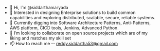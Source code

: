 - 👋 Hi, I’m @siddarthamaryada
- 👀 Interested in designing Enterprise solutions to build common capabilities and exploring distributed, scalable, secure, reliable systems. 
- 🌱 Currently digging into Software Architecture Patterns, Anti-Patterns, AWS platform, CICD tools, Jenkins, Advanced Python.
- 💞️ I’m looking to collaborate on open source projects which are of my liking and matches my skill set
- 📫 How to reach me -- reddy.siddartha53@gmail.com

<!---
siddarthamaryada/siddarthamaryada is a ✨ special ✨ repository because its `README.md` (this file) appears on your GitHub profile.
You can click the Preview link to take a look at your changes.
--->
